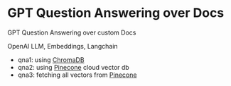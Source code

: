 # GPT Question Answering over Docs

GPT Question Answering over custom Docs

OpenAI LLM, Embeddings, Langchain

- qna1: using [ChromaDB](https://www.trychroma.com/)
- qna2: using [Pinecone](https://pinecone.io/) cloud vector db
- qna3: fetching all vectors from [Pinecone](https://pinecone.io/)